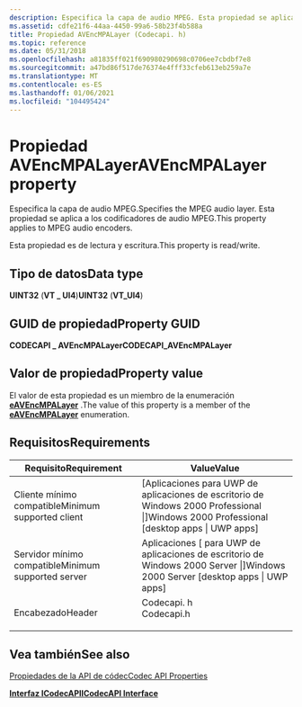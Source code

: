 ```yaml
---
description: Especifica la capa de audio MPEG. Esta propiedad se aplica a los codificadores de audio MPEG.
ms.assetid: cdfe21f6-44aa-4450-99a6-58b23f4b588a
title: Propiedad AVEncMPALayer (Codecapi. h)
ms.topic: reference
ms.date: 05/31/2018
ms.openlocfilehash: a81835ff021f690980290698c0706ee7cbdbf7e8
ms.sourcegitcommit: a47bd86f517de76374e4fff33cfeb613eb259a7e
ms.translationtype: MT
ms.contentlocale: es-ES
ms.lasthandoff: 01/06/2021
ms.locfileid: "104495424"
---
```

# <a name="avencmpalayer-property"></a><span data-ttu-id="260ba-104">Propiedad AVEncMPALayer</span><span class="sxs-lookup"><span data-stu-id="260ba-104">AVEncMPALayer property</span></span>

<span data-ttu-id="260ba-105">Especifica la capa de audio MPEG.</span><span class="sxs-lookup"><span data-stu-id="260ba-105">Specifies the MPEG audio layer.</span></span> <span data-ttu-id="260ba-106">Esta propiedad se aplica a los codificadores de audio MPEG.</span><span class="sxs-lookup"><span data-stu-id="260ba-106">This property applies to MPEG audio encoders.</span></span>

<span data-ttu-id="260ba-107">Esta propiedad es de lectura y escritura.</span><span class="sxs-lookup"><span data-stu-id="260ba-107">This property is read/write.</span></span>

## <a name="data-type"></a><span data-ttu-id="260ba-108">Tipo de datos</span><span class="sxs-lookup"><span data-stu-id="260ba-108">Data type</span></span>

<span data-ttu-id="260ba-109">**UINT32** (**VT \_ UI4**)</span><span class="sxs-lookup"><span data-stu-id="260ba-109">**UINT32** (**VT\_UI4**)</span></span>

## <a name="property-guid"></a><span data-ttu-id="260ba-110">GUID de propiedad</span><span class="sxs-lookup"><span data-stu-id="260ba-110">Property GUID</span></span>

<span data-ttu-id="260ba-111">**CODECAPI \_ AVEncMPALayer**</span><span class="sxs-lookup"><span data-stu-id="260ba-111">**CODECAPI\_AVEncMPALayer**</span></span>

## <a name="property-value"></a><span data-ttu-id="260ba-112">Valor de propiedad</span><span class="sxs-lookup"><span data-stu-id="260ba-112">Property value</span></span>

<span data-ttu-id="260ba-113">El valor de esta propiedad es un miembro de la enumeración [**eAVEncMPALayer**](/windows/win32/api/codecapi/ne-codecapi-eavencmpalayer) .</span><span class="sxs-lookup"><span data-stu-id="260ba-113">The value of this property is a member of the [**eAVEncMPALayer**](/windows/win32/api/codecapi/ne-codecapi-eavencmpalayer) enumeration.</span></span>

## <a name="requirements"></a><span data-ttu-id="260ba-114">Requisitos</span><span class="sxs-lookup"><span data-stu-id="260ba-114">Requirements</span></span>



| <span data-ttu-id="260ba-115">Requisito</span><span class="sxs-lookup"><span data-stu-id="260ba-115">Requirement</span></span> | <span data-ttu-id="260ba-116">Value</span><span class="sxs-lookup"><span data-stu-id="260ba-116">Value</span></span> |
|-------------------------------------|---------------------------------------------------------------------------------------|
| <span data-ttu-id="260ba-117">Cliente mínimo compatible</span><span class="sxs-lookup"><span data-stu-id="260ba-117">Minimum supported client</span></span><br/> | <span data-ttu-id="260ba-118">\[Aplicaciones para UWP de aplicaciones de escritorio de Windows 2000 Professional \|\]</span><span class="sxs-lookup"><span data-stu-id="260ba-118">Windows 2000 Professional \[desktop apps \| UWP apps\]</span></span><br/>                     |
| <span data-ttu-id="260ba-119">Servidor mínimo compatible</span><span class="sxs-lookup"><span data-stu-id="260ba-119">Minimum supported server</span></span><br/> | <span data-ttu-id="260ba-120">Aplicaciones \[ para UWP de aplicaciones de escritorio de Windows 2000 Server \|\]</span><span class="sxs-lookup"><span data-stu-id="260ba-120">Windows 2000 Server \[desktop apps \| UWP apps\]</span></span><br/>                           |
| <span data-ttu-id="260ba-121">Encabezado</span><span class="sxs-lookup"><span data-stu-id="260ba-121">Header</span></span><br/>                   | <dl> <span data-ttu-id="260ba-122"><dt>Codecapi. h</dt></span><span class="sxs-lookup"><span data-stu-id="260ba-122"><dt>Codecapi.h</dt></span></span> </dl> |



## <a name="see-also"></a><span data-ttu-id="260ba-123">Vea también</span><span class="sxs-lookup"><span data-stu-id="260ba-123">See also</span></span>

<dl> <dt>

[<span data-ttu-id="260ba-124">Propiedades de la API de códec</span><span class="sxs-lookup"><span data-stu-id="260ba-124">Codec API Properties</span></span>](codec-api-properties.md)
</dt> <dt>

[<span data-ttu-id="260ba-125">**Interfaz ICodecAPI**</span><span class="sxs-lookup"><span data-stu-id="260ba-125">**ICodecAPI Interface**</span></span>](/windows/desktop/api/Strmif/nn-strmif-icodecapi)
</dt> </dl>

 


